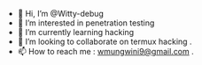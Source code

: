 - 👋 Hi, I’m @Witty-debug
- 👀 I’m interested in penetration testing 
- 🌱 I’m currently learning hacking 
- 💞️ I’m looking to collaborate on termux hacking .
- 📫 How to reach me : wmungwini9@gmail.com .

<!---
Witty-debug/Witty-debug is a ✨ special ✨ repository because its `README.md` (this file) appears on your GitHub profile.
You can click the Preview link to take a look at your changes.
--->

